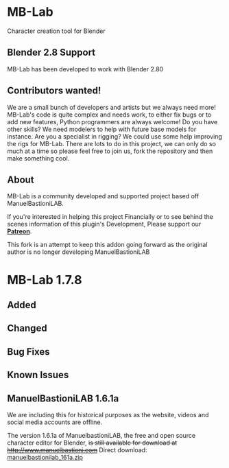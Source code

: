 # MB-Lab

Character creation tool for Blender

## Blender 2.8 Support

MB-Lab has been developed to work with Blender 2.80

## Contributors wanted!

We are a small bunch of developers and artists but we always need more! MB-Lab's code is quite complex and needs work, to either fix bugs or to add new features, Python programmers are always welcome! Do you have other skills? We need modelers to help with future base models for instance. Are you a specialist in rigging? We could use some help improving the rigs for MB-Lab. There are lots to do in this project, we can only do so much at a time so please feel free to join us, fork the repository and then make something cool.

## About

MB-Lab is a community developed and supported project based off ManuelBastioniLAB.

If you're interested in helping this project Financially or to see behind the scenes information of this plugin's Development, Please support our [**Patreon**](https://www.patreon.com/mblab_development).

This fork is an attempt to keep this addon going forward as the original author is no longer developing ManuelBastioniLAB

# MB-Lab 1.7.8

## Added



## Changed



## Bug Fixes



## Known Issues

## ManuelBastioniLAB 1.6.1a

We are including this for historical purposes as the website, videos and social media accounts are offline.

The version 1.6.1a of ManuelbastioniLAB, the free and open source character editor for Blender, ~~is still available for download at http://www.manuelbastioni.com~~
Direct download: [manuelbastionilab_161a.zip](https://github.com/NumesSanguis/FACSvatar/releases/download/v0.3.4-alpha-release/manuelbastionilab_161a.zip)
